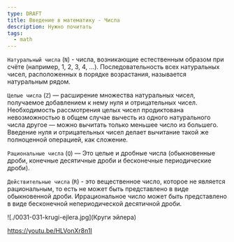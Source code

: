 ```yaml
---
type: DRAFT
title: Введение в математику - Числа
description: Нужно почитать
tags:
  - math
---
```


`Натуральный числа` (`N`)  -  числа, возникающие естественным образом при счёте (например, 1, 2, 3, 4, …). Последовательность всех натуральных чисел, расположенных в порядке возрастания, называется натуральным рядом.

`Целые числа` (`Z`) — расширение множества натуральных чисел, получаемое добавлением к нему нуля и отрицательных чисел. Необходимость рассмотрения целых чисел продиктована невозможностью в общем случае вычесть из одного натурального числа другое — можно вычитать только меньшее число из большего. Введение нуля и отрицательных чисел делает вычитание такой же полноценной операцией, как сложение.

`Рациональные числа` (`Q`) — Это целые и дробные числа (обыкновенные дроби, конечные десятичные дроби и бесконечные периодические дроби).

`Действительные числа` (`R`) - это вещественное число, которое не является рациональным, то есть не может быть представлено в виде обыкновенной дроби. Иррациональное число может быть представлено в виде бесконечной непериодической десятичной дроби.


![./0031-031-krugi-ejlera.jpg](Круги эйлера)


https://youtu.be/HLVonXr8n1I
